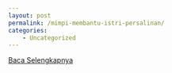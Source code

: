 ```yaml
---
layout: post
permalink: /mimpi-membantu-istri-persalinan/
categories:
    - Uncategorized
---
```


[Baca Selengkapnya](/03)